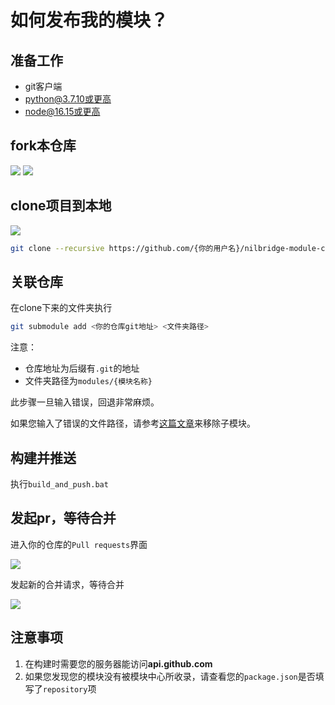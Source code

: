 
# 如何发布我的模块？

## 准备工作

- git客户端
- python@3.7.10或更高
- node@16.15或更高

## fork本仓库

![](/img/1.png)
![](/img/2.png)

## clone项目到本地

![](/img/3.png)

``` bash
git clone --recursive https://github.com/{你的用户名}/nilbridge-module-center.git
```

## 关联仓库

在clone下来的文件夹执行

```bash
git submodule add <你的仓库git地址> <文件夹路径>
```

注意：
- 仓库地址为后缀有`.git`的地址
- 文件夹路径为`modules/{模块名称}`

此步骤一旦输入错误，回退非常麻烦。

如果您输入了错误的文件路径，请参考[这篇文章](https://www.cnblogs.com/Akkuman/p/10911779.html)来移除子模块。

## 构建并推送

执行`build_and_push.bat`

## 发起pr，等待合并

进入你的仓库的`Pull requests`界面

![](/img/4.png)

发起新的合并请求，等待合并

![](/img/5.png)

## 注意事项

1. 在构建时需要您的服务器能访问**api.github.com**
2. 如果您发现您的模块没有被模块中心所收录，请查看您的`package.json`是否填写了`repository`项
